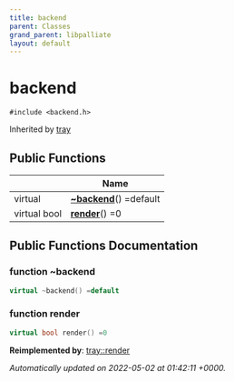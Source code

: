 ```yaml
---
title: backend
parent: Classes
grand_parent: libpalliate
layout: default
---
```


# backend






`#include <backend.h>`

Inherited by [tray](/libpalliate/generated/Classes/classtray)

## Public Functions

|                | Name           |
| -------------- | -------------- |
| virtual | **[~backend](/libpalliate/generated/Classes/classbackend#function-~backend)**() =default |
| virtual bool | **[render](/libpalliate/generated/Classes/classbackend#function-render)**() =0 |

## Public Functions Documentation

### function ~backend

```cpp
virtual ~backend() =default
```


### function render

```cpp
virtual bool render() =0
```


**Reimplemented by**: [tray::render](/libpalliate/generated/Classes/classtray#function-render)



_Automatically updated on 2022-05-02 at 01:42:11 +0000._